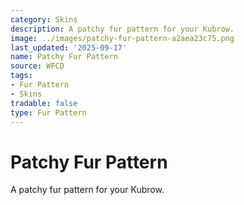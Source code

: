 ```yaml
---
category: Skins
description: A patchy fur pattern for your Kubrow.
image: ../images/patchy-fur-pattern-a2aea23c75.png
last_updated: '2025-09-17'
name: Patchy Fur Pattern
source: WFCD
tags:
- Fur Pattern
- Skins
tradable: false
type: Fur Pattern
---
```


# Patchy Fur Pattern

A patchy fur pattern for your Kubrow.

